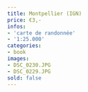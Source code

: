 ```yaml
---
title: Montpellier (IGN)
price: €3,-
infos:  
- 'carte de randonnée'
- '1:25.000'
categories:
- book
images:
- DSC_0230.JPG
- DSC_0229.JPG
sold: false
---
```


